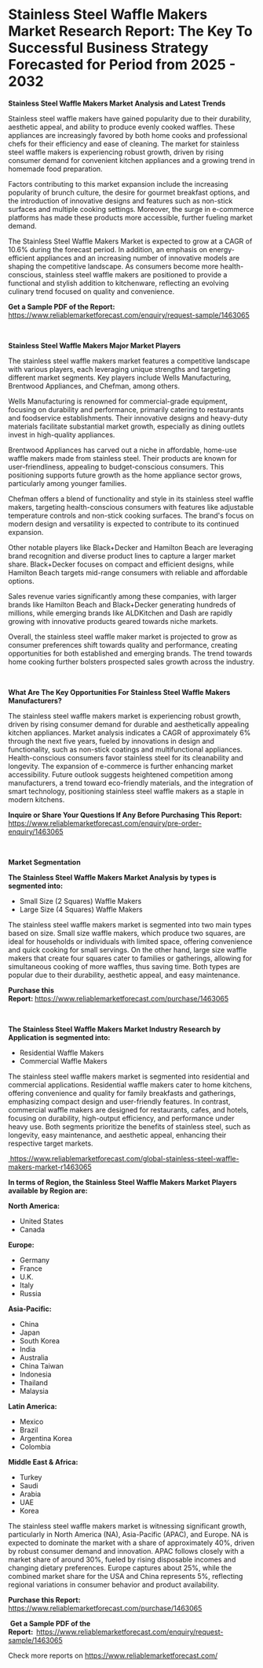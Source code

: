 <p><h1>Stainless Steel Waffle Makers Market Research Report: The Key To Successful Business Strategy Forecasted for Period from 2025 - 2032</h1></p><p><strong>Stainless Steel Waffle Makers Market Analysis and Latest Trends</strong></p>
<p><p>Stainless steel waffle makers have gained popularity due to their durability, aesthetic appeal, and ability to produce evenly cooked waffles. These appliances are increasingly favored by both home cooks and professional chefs for their efficiency and ease of cleaning. The market for stainless steel waffle makers is experiencing robust growth, driven by rising consumer demand for convenient kitchen appliances and a growing trend in homemade food preparation.</p><p>Factors contributing to this market expansion include the increasing popularity of brunch culture, the desire for gourmet breakfast options, and the introduction of innovative designs and features such as non-stick surfaces and multiple cooking settings. Moreover, the surge in e-commerce platforms has made these products more accessible, further fueling market demand.</p><p>The Stainless Steel Waffle Makers Market is expected to grow at a CAGR of 10.6% during the forecast period. In addition, an emphasis on energy-efficient appliances and an increasing number of innovative models are shaping the competitive landscape. As consumers become more health-conscious, stainless steel waffle makers are positioned to provide a functional and stylish addition to kitchenware, reflecting an evolving culinary trend focused on quality and convenience.</p></p>
<p><strong>Get a Sample PDF of the Report:&nbsp;</strong> <a href="https://www.reliablemarketforecast.com/enquiry/request-sample/1463065?utm_campaign=2516&utm_medium=2&utm_source=Github&utm_content=ia&utm_term=09042025&utm_id=stainless-steel-waffle-makers">https://www.reliablemarketforecast.com/enquiry/request-sample/1463065</a></p>
<p>&nbsp;</p>
<p><strong>Stainless Steel Waffle Makers Major Market Players</strong></p>
<p><p>The stainless steel waffle makers market features a competitive landscape with various players, each leveraging unique strengths and targeting different market segments. Key players include Wells Manufacturing, Brentwood Appliances, and Chefman, among others.</p><p>Wells Manufacturing is renowned for commercial-grade equipment, focusing on durability and performance, primarily catering to restaurants and foodservice establishments. Their innovative designs and heavy-duty materials facilitate substantial market growth, especially as dining outlets invest in high-quality appliances.</p><p>Brentwood Appliances has carved out a niche in affordable, home-use waffle makers made from stainless steel. Their products are known for user-friendliness, appealing to budget-conscious consumers. This positioning supports future growth as the home appliance sector grows, particularly among younger families.</p><p>Chefman offers a blend of functionality and style in its stainless steel waffle makers, targeting health-conscious consumers with features like adjustable temperature controls and non-stick cooking surfaces. The brand's focus on modern design and versatility is expected to contribute to its continued expansion.</p><p>Other notable players like Black+Decker and Hamilton Beach are leveraging brand recognition and diverse product lines to capture a larger market share. Black+Decker focuses on compact and efficient designs, while Hamilton Beach targets mid-range consumers with reliable and affordable options.</p><p>Sales revenue varies significantly among these companies, with larger brands like Hamilton Beach and Black+Decker generating hundreds of millions, while emerging brands like ALDKitchen and Dash are rapidly growing with innovative products geared towards niche markets.</p><p>Overall, the stainless steel waffle maker market is projected to grow as consumer preferences shift towards quality and performance, creating opportunities for both established and emerging brands. The trend towards home cooking further bolsters prospected sales growth across the industry.</p></p>
<p>&nbsp;</p>
<p><strong>What Are The Key Opportunities For Stainless Steel Waffle Makers Manufacturers?</strong></p>
<p><p>The stainless steel waffle makers market is experiencing robust growth, driven by rising consumer demand for durable and aesthetically appealing kitchen appliances. Market analysis indicates a CAGR of approximately 6% through the next five years, fueled by innovations in design and functionality, such as non-stick coatings and multifunctional appliances. Health-conscious consumers favor stainless steel for its cleanability and longevity. The expansion of e-commerce is further enhancing market accessibility. Future outlook suggests heightened competition among manufacturers, a trend toward eco-friendly materials, and the integration of smart technology, positioning stainless steel waffle makers as a staple in modern kitchens.</p></p>
<p><strong>Inquire or Share Your Questions If Any Before Purchasing This Report:</strong> <a href="https://www.reliablemarketforecast.com/enquiry/pre-order-enquiry/1463065?utm_campaign=2516&utm_medium=2&utm_source=Github&utm_content=ia&utm_term=09042025&utm_id=stainless-steel-waffle-makers">https://www.reliablemarketforecast.com/enquiry/pre-order-enquiry/1463065</a></p>
<p>&nbsp;</p>
<p><strong>Market Segmentation</strong></p>
<p><strong>The Stainless Steel Waffle Makers Market Analysis by types is segmented into:</strong></p>
<p><ul><li>Small Size (2 Squares) Waffle Makers</li><li>Large Size (4 Squares) Waffle Makers</li></ul></p>
<p><p>The stainless steel waffle makers market is segmented into two main types based on size. Small size waffle makers, which produce two squares, are ideal for households or individuals with limited space, offering convenience and quick cooking for small servings. On the other hand, large size waffle makers that create four squares cater to families or gatherings, allowing for simultaneous cooking of more waffles, thus saving time. Both types are popular due to their durability, aesthetic appeal, and easy maintenance.</p></p>
<p><strong>Purchase this Report:&nbsp;</strong><a href="https://www.reliablemarketforecast.com/purchase/1463065?utm_campaign=2516&utm_medium=2&utm_source=Github&utm_content=ia&utm_term=09042025&utm_id=stainless-steel-waffle-makers">https://www.reliablemarketforecast.com/purchase/1463065</a></p>
<p>&nbsp;</p>
<p><strong>The Stainless Steel Waffle Makers Market Industry Research by Application is segmented into:</strong></p>
<p><ul><li>Residential Waffle Makers</li><li>Commercial Waffle Makers</li></ul></p>
<p><p>The stainless steel waffle makers market is segmented into residential and commercial applications. Residential waffle makers cater to home kitchens, offering convenience and quality for family breakfasts and gatherings, emphasizing compact design and user-friendly features. In contrast, commercial waffle makers are designed for restaurants, cafes, and hotels, focusing on durability, high-output efficiency, and performance under heavy use. Both segments prioritize the benefits of stainless steel, such as longevity, easy maintenance, and aesthetic appeal, enhancing their respective target markets.</p></p>
<p><a href="https://www.reliablemarketforecast.com/global-stainless-steel-waffle-makers-market-r1463065?utm_campaign=2516&utm_medium=2&utm_source=Github&utm_content=ia&utm_term=09042025&utm_id=stainless-steel-waffle-makers">&nbsp;https://www.reliablemarketforecast.com/global-stainless-steel-waffle-makers-market-r1463065</a></p>
<p><strong>In terms of Region, the Stainless Steel Waffle Makers Market Players available by Region are:</strong></p>
<p>
    <p> <strong> North America: </strong>
        <ul>
            <li>United States</li>
            <li>Canada</li>
        </ul>
        </p> 
    <p> <strong> Europe: </strong>
        <ul>
            <li>Germany</li>
            <li>France</li>
            <li>U.K.</li>
            <li>Italy</li>
            <li>Russia</li>
        </ul>
        </p> 
    <p> <strong> Asia-Pacific: </strong>
        <ul>
            <li>China</li>
            <li>Japan</li>
            <li>South Korea</li>
            <li>India</li>
            <li>Australia</li>
            <li>China Taiwan</li>
            <li>Indonesia</li>
            <li>Thailand</li>
            <li>Malaysia</li>
        </ul>
        </p> 
    <p> <strong> Latin America: </strong>
        <ul>
            <li>Mexico</li>
            <li>Brazil</li>
            <li>Argentina Korea</li>
            <li>Colombia</li>
        </ul>
        </p> 
    <p> <strong> Middle East & Africa: </strong>
        <ul>
            <li>Turkey</li>
            <li>Saudi</li>
            <li>Arabia</li>
            <li>UAE</li>
            <li>Korea</li>
        </ul>
    </p>
    </p>
<p><p>The stainless steel waffle makers market is witnessing significant growth, particularly in North America (NA), Asia-Pacific (APAC), and Europe. NA is expected to dominate the market with a share of approximately 40%, driven by robust consumer demand and innovation. APAC follows closely with a market share of around 30%, fueled by rising disposable incomes and changing dietary preferences. Europe captures about 25%, while the combined market share for the USA and China represents 5%, reflecting regional variations in consumer behavior and product availability.</p></p>
<p><strong>Purchase this Report: </strong><a href="https://www.reliablemarketforecast.com/purchase/1463065?utm_campaign=2516&utm_medium=2&utm_source=Github&utm_content=ia&utm_term=09042025&utm_id=stainless-steel-waffle-makers">https://www.reliablemarketforecast.com/purchase/1463065</a></p>
<p>&nbsp;<strong>Get a Sample PDF of the Report:&nbsp;&nbsp;</strong><a href="https://www.reliablemarketforecast.com/enquiry/request-sample/1463065?utm_campaign=2516&utm_medium=2&utm_source=Github&utm_content=ia&utm_term=09042025&utm_id=stainless-steel-waffle-makers">https://www.reliablemarketforecast.com/enquiry/request-sample/1463065</a></p>
<p><strong></strong></p>
<p>Check more reports on <a href="https://www.reliablemarketforecast.com/?utm_campaign=2516&utm_medium=2&utm_source=Github&utm_content=ia&utm_term=09042025&utm_id=stainless-steel-waffle-makers">https://www.reliablemarketforecast.com/</a></p>